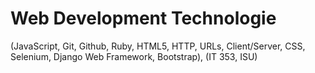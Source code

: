 
# Web Development Technologie


(JavaScript, Git, Github, Ruby, HTML5, HTTP, URLs, Client/Server, CSS, Selenium, Django Web Framework, Bootstrap), (IT 353, ISU)
